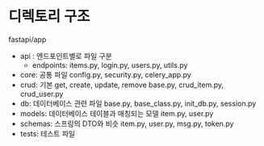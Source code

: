 # 디렉토리 구조

fastapi/app

- api : 엔드포인트별로 파일 구분
    - endpoints: items.py, login.py, users.py, utils.py
- core: 공통 파일 config.py, security.py, celery_app.py
- crud: 기본 get, create, update, remove base.py, crud_item.py, crud_user.py
- db: 데이터베이스 관련 파일 base.py, base_class.py, init_db.py, session.py
- models: 데이터베이스 테이블과 매칭되는 모델 item.py, user.py
- schemas: 스프링의 DTO와 비슷 item.py, user.py, msg.py, token.py
- tests: 테스트 파일